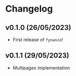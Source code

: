 # Changelog

<!--next-version-placeholder-->

## v0.1.0 (26/05/2023)

- First release of `fynance`!

## v0.1.1 (29/05/2023)

- Multipages implementation